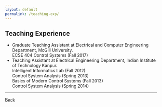 ```yaml
---
layout: default
permalink: /teaching-exp/
---
```


## Teaching Experience

* Graduate Teaching Assistant at Electrical and Computer Engineering Department, McGill University.  
  ECSE 404 Control Systems (Fall 2017)
* Teaching Assistant at Electrical Engineering Department, Indian Institute of Technology Kanpur.  
  Intelligent Informatics Lab (Fall 2012)  
  Control System Analysis (Spring 2013)  
  Basics of Modern Control Systems (Fall 2013)  
  Control System Analysis (Spring 2014)  

* * * 

[Back](/)
